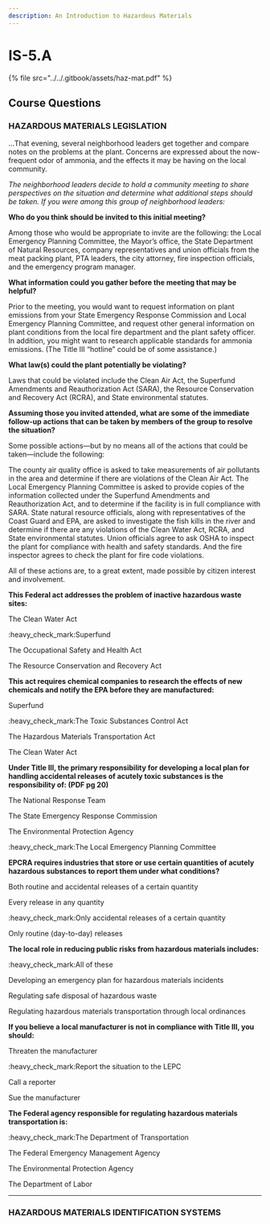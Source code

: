 ```yaml
---
description: An Introduction to Hazardous Materials
---
```


# IS-5.A

{% file src="../../.gitbook/assets/haz-mat.pdf" %}

## Course Questions



### HAZARDOUS MATERIALS LEGISLATION

...That evening, several neighborhood leaders get together and compare notes on the problems at the plant. Concerns are expressed about the now-frequent odor of ammonia, and the effects it may be having on the local community.

_The neighborhood leaders decide to hold a community meeting to share perspectives on the situation and determine what additional steps should be taken. If you were among this group of neighborhood leaders:_

**Who do you think should be invited to this initial meeting?**

Among those who would be appropriate to invite are the following: the Local Emergency Planning Committee, the Mayor’s office, the State Department of Natural Resources, company representatives and union officials from the meat packing plant, PTA leaders, the city attorney, fire inspection officials, and the emergency program manager.

**What information could you gather before the meeting that may be helpful?**

Prior to the meeting, you would want to request information on plant emissions from your State Emergency Response Commission and Local Emergency Planning Committee, and request other general information on plant conditions from the local fire department and the plant safety officer. In addition, you might want to research applicable standards for ammonia emissions. (The Title III “hotline” could be of some assistance.)

**What law(s) could the plant potentially be violating?**

Laws that could be violated include the Clean Air Act, the Superfund Amendments and Reauthorization Act (SARA), the Resource Conservation and Recovery Act (RCRA), and State environmental statutes.

**Assuming those you invited attended, what are some of the immediate follow-up actions that can be taken by members of the group to resolve the situation?**

Some possible actions—but by no means all of the actions that could be taken—include the following:

The county air quality office is asked to take measurements of air pollutants in the area and determine if there are violations of the Clean Air Act. The Local Emergency Planning Committee is asked to provide copies of the information collected under the Superfund Amendments and Reauthorization Act, and to determine if the facility is in full compliance with SARA. State natural resource officials, along with representatives of the Coast Guard and EPA, are asked to investigate the fish kills in the river and determine if there are any violations of the Clean Water Act, RCRA, and State environmental statutes. Union officials agree to ask OSHA to inspect the plant for compliance with health and safety standards. And the fire inspector agrees to check the plant for fire code violations.

All of these actions are, to a great extent, made possible by citizen interest and involvement.



**This Federal act addresses the problem of inactive hazardous waste sites:**

The Clean Water Act&#x20;

:heavy\_check\_mark:Superfund

The Occupational Safety and Health Act

The Resource Conservation and Recovery Act



**This act requires chemical companies to research the effects of new chemicals and notify the EPA before they are manufactured:**

Superfund

:heavy\_check\_mark:The Toxic Substances Control Act

The Hazardous Materials Transportation Act

The Clean Water Act



**Under Title III, the primary responsibility for developing a local plan for handling accidental releases of acutely toxic substances is the responsibility of: (PDF pg 20)**

The National Response Team

The State Emergency Response Commission

The Environmental Protection Agency

:heavy\_check\_mark:The Local Emergency Planning Committee



**EPCRA requires industries that store or use certain quantities of acutely hazardous substances to report them under what conditions?**

Both routine and accidental releases of a certain quantity

Every release in any quantity

:heavy\_check\_mark:Only accidental releases of a certain quantity

Only routine (day-to-day) releases



**The local role in reducing public risks from hazardous materials includes:**&#x20;

:heavy\_check\_mark:All of these

Developing an emergency plan for hazardous materials incidents

Regulating safe disposal of hazardous waste

Regulating hazardous materials transportation through local ordinances



**If you believe a local manufacturer is not in compliance with Title III, you should:**

Threaten the manufacturer

:heavy\_check\_mark:Report the situation to the LEPC

Call a reporter

Sue the manufacturer



**The Federal agency responsible for regulating hazardous materials transportation is:**

:heavy\_check\_mark:The Department of Transportation

The Federal Emergency Management Agency

The Environmental Protection Agency

The Department of Labor



***

### HAZARDOUS MATERIALS IDENTIFICATION SYSTEMS

